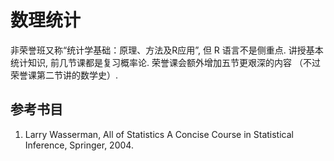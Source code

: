 # 数理统计

非荣誉班又称“统计学基础：原理、方法及R应用”, 但 R 语言不是侧重点. 
讲授基本统计知识, 前几节课都是复习概率论. 荣誉课会额外增加五节更艰深的内容 （不过荣誉课第二节讲的数学史）.  

## 参考书目 

1. Larry Wasserman, All of Statistics A Concise Course in Statistical Inference, Springer, 2004.
